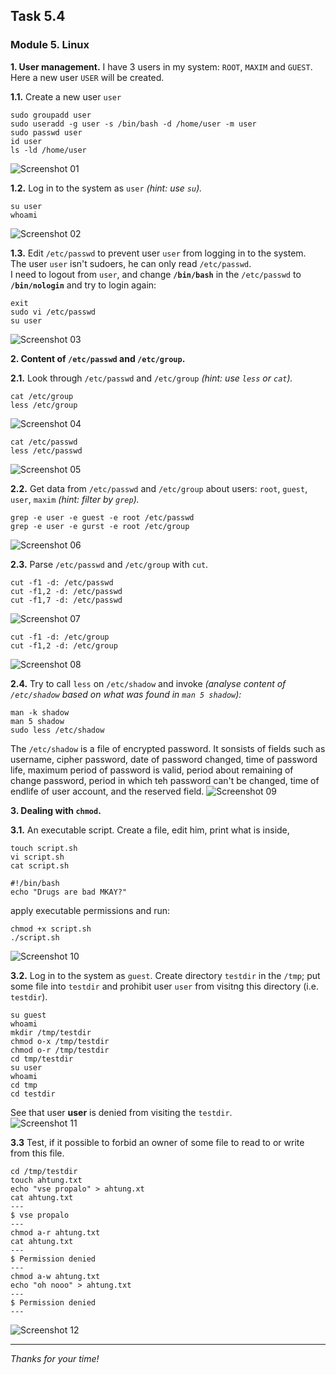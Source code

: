 ## Task 5.4
### Module 5. Linux

**1. User management.** I have 3 users in my system: `ROOT`, `MAXIM` and `GUEST`. Here a new user `USER` will be created.  

**1.1.** Create a new user `user`  
```
sudo groupadd user
sudo useradd -g user -s /bin/bash -d /home/user -m user
sudo passwd user
id user
ls -ld /home/user
```
![Screenshot 01](screenshots/01.png "Screenshot 01")  

**1.2.** Log in to the system as `user` _(hint: use `su`)._  
```
su user
whoami
```
![Screenshot 02](screenshots/02.png "Screenshot 02")  

**1.3.** Edit `/etc/passwd` to prevent user `user` from logging in to the system.  
The user `user` isn't sudoers, he can only read `/etc/passwd`.  
I need to logout from `user`, and change **`/bin/bash`** in the `/etc/passwd` to **`/bin/nologin`** and try to login again:  
```
exit
sudo vi /etc/passwd
su user
```

![Screenshot 03](screenshots/03.png "Screenshot 03")  

**2. Content of `/etc/passwd` and `/etc/group`.**  

**2.1.** Look through `/etc/passwd` and `/etc/group` _(hint: use `less` or `cat`)._  
```
cat /etc/group
less /etc/group
```
![Screenshot 04](screenshots/04.png "Screenshot 04")  
```
cat /etc/passwd
less /etc/passwd
```
![Screenshot 05](screenshots/05.png "Screenshot 05")  

**2.2.** Get data from `/etc/passwd` and `/etc/group` about users: `root`, `guest`, `user`, `maxim` _(hint: filter by `grep`)._  
```
grep -e user -e guest -e root /etc/passwd
grep -e user -e gurst -e root /etc/group
```
![Screenshot 06](screenshots/06.png "Screenshot 06")  

**2.3.** Parse `/etc/passwd` and `/etc/group` with `cut`.  
```
cut -f1 -d: /etc/passwd
cut -f1,2 -d: /etc/passwd
cut -f1,7 -d: /etc/passwd
```
![Screenshot 07](screenshots/07.png "Screenshot 07")  
```
cut -f1 -d: /etc/group
cut -f1,2 -d: /etc/group
```
![Screenshot 08](screenshots/08.png "Screenshot 08")  

**2.4.** Try to call `less` on `/etc/shadow` and invoke _(analyse content of `/etc/shadow` based on what was found in `man 5 shadow`):_  
```
man -k shadow
man 5 shadow
sudo less /etc/shadow
```
The `/etc/shadow` is a file of encrypted password. It sonsists of fields such as username, cipher password, date of password changed, time of password life, maximum period of password is valid, period about remaining of change password, period in which teh password can't be changed, time of endlife of user account, and the reserved field.
![Screenshot 09](screenshots/07.png "Screenshot 09")  

**3. Dealing with `chmod`.** 

**3.1.** An executable script. Create a file, edit him, print what is inside,  
```
touch script.sh
vi script.sh
cat script.sh
```
```
#!/bin/bash
echo "Drugs are bad MKAY?"
```
apply executable permissions and run:  
```
chmod +x script.sh
./script.sh
```
![Screenshot 10](screenshots/10.png "Screenshot 10")  

**3.2.** Log in to the system as `guest`. Create directory `testdir` in the `/tmp`; put some file into `testdir` and prohibit user `user` from visitng this directory (i.e. `testdir`).  
```
su guest
whoami
mkdir /tmp/testdir
chmod o-x /tmp/testdir
chmod o-r /tmp/testdir
cd tmp/testdir
su user
whoami
cd tmp
cd testdir
```
See that user **user** is denied from visiting the `testdir`.  
![Screenshot 11](screenshots/11.png "Screenshot 11")  

**3.3** Test, if it possible to forbid an owner of some file to read to or write from this file.  
```
cd /tmp/testdir
touch ahtung.txt
echo "vse propalo" > ahtung.xt
cat ahtung.txt
---
$ vse propalo
---
chmod a-r ahtung.txt
cat ahtung.txt
---
$ Permission denied
---
chmod a-w ahtung.txt
echo "oh nooo" > ahtung.txt
---
$ Permission denied
---
```
![Screenshot 12](screenshots/12.png "Screenshot 12")  

___
 
_Thanks for your time!_  
 

